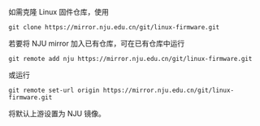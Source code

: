 如需克隆 Linux 固件仓库，使用

```
git clone https://mirror.nju.edu.cn/git/linux-firmware.git
```

若要将 NJU mirror 加入已有仓库，可在已有仓库中运行

```
git remote add nju https://mirror.nju.edu.cn/git/linux-firmware.git
```

或运行

```
git remote set-url origin https://mirror.nju.edu.cn/git/linux-firmware.git
```

将默认上游设置为 NJU 镜像。